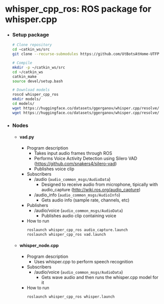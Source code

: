 # whisper_cpp_ros: ROS package for whisper.cpp

- ### Setup package
    ```bash
    # Clone repository
    cd ~catkin_ws/src
    git clone --recurse-submodules https://github.com/UtBotsAtHome-UTFPR/whisper_cpp_ros.git

    # Compile
    mkdir -p ~/catkin_ws/src
    cd ~/catkin_ws
    catkin_make
    source devel/setup.bash

    # Download models
    roscd whisper_cpp_ros
    mkdir models/
    cd models/
    wget https://huggingface.co/datasets/ggerganov/whisper.cpp/resolve/main/ggml-base.en.bin -O ./ggml-base.en.bin # english only
    wget https://huggingface.co/datasets/ggerganov/whisper.cpp/resolve/main/ggml-base.bin -O ./ggml-base.bin # works with multiple languages!
    ```

- ### Nodes
    - #### vad.py
        - Program description
            - Takes input audio frames through ROS
            - Performs Voice Activity Detection using Silero VAD (https://github.com/snakers4/silero-vad)
            - Publishes voice clip
        - Subscribers
            - /audio (``audio_common_msgs/AudioData``)
                - Designed to receive audio from microphone, tipically with audio_capture (http://wiki.ros.org/audio_capture)
            - /audio_info (``audio_common_msgs/AudioInfo``)
                - Gets audio info (sample rate, channels, etc)
        - Publishers
            - /audio/voice (``audio_common_msgs/AudioData``)
                - Publishes audio clip containing voice
        - How to run
            ```bash
            roslaunch whisper_cpp_ros audio_capture.launch
            roslaunch whisper_cpp_ros vad.launch
            ```

    - #### whisper_node.cpp
        - Program description
            - Uses whisper.cpp to perform speech recognition
        - Subscribers
            - /audio/voice (``audio_common_msgs/AudioData``)
                - Gets wave audio and then runs the whisper.cpp model for it
        - How to run
            ```bash
            roslaunch whisper_cpp_ros whisper.launch
            ```